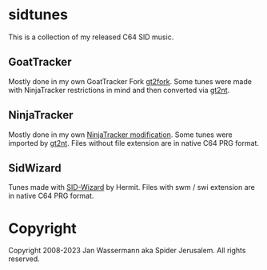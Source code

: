 # sidtunes
This is a collection of my released C64 SID music.

## GoatTracker
Mostly done in my own GoatTracker Fork [gt2fork](https://github.com/jansalleine/gt2fork/tree/dev). Some tunes were made with NinjaTracker restrictions in mind and then converted via [gt2nt](https://csdb.dk/release/?id=152424).

## NinjaTracker
Mostly done in my own [NinjaTracker modification](https://csdb.dk/release/?id=152640). Some tunes were imported by [gt2nt](https://csdb.dk/release/?id=152424). Files without file extension are in native C64 PRG format.

## SidWizard
Tunes made with [SID-Wizard](https://csdb.dk/release/?id=221555) by Hermit. Files with swm / swi extension are in native C64 PRG format.

# Copyright
Copyright 2008-2023 Jan Wassermann aka Spider Jerusalem. All rights reserved.
